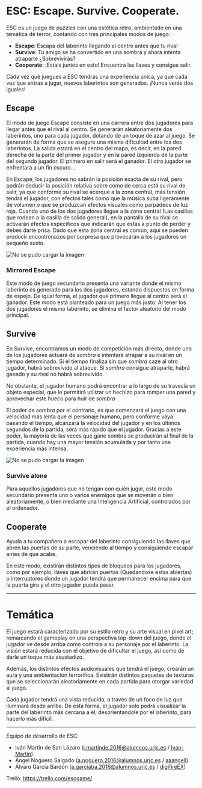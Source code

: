 # ESC: Escape. Survive. Cooperate.

ESC es un juego de puzzles con una estética retro, ambientado en una temática de terror, contando con tres principales modos de juego:

* **Escape**: Escapa del laberinto llegando al centro antes que tu rival
* **Survive**: Tu amigo se ha convertido en una sombra y ahora intenta atraparte ¿Sobrevivirás?
* **Cooperate**: ¡Estais juntos en esto! Encuentra las llaves y consigue salir.

Cada vez que juegues a ESC tendrás una experiencia única, ya que cada vez que entras a jugar, nuevos laberintos son generados.
¡Nunca verás dos iguales!

## Escape

El modo de juego Escape consiste en una carrera entre dos jugadores para llegar antes que el rival al centro. Se generarán aleatoriamente dos laberintos, uno para cada jugador, dotando de un toque de azar al juego. Se generarán de forma que se asegure una misma dificultad entre los dos laberintos. La salida estará en el centro del mapa, es decir, en la pared derecha de la parte del primer jugador y en la pared izquierda de la parte del segundo jugador. El primero en salir será el ganador. El otro jugador se enfrentará a un fin oscuro...

En Escape, los jugadores no sabrán la posición exacta de su rival, pero podrán deducir la posición relativa sobre como de cerca está su rival de salir, ya que conforme su rival se acerque a la zona central, más tensión tendrá el jugador, con efectos tales como que la música suba ligeramente de volumen o que se produzcan efectos visuales como parpadeos de luz roja. Cuando uno de los dos jugadores llegue a la zona central (Las casillas que rodean a la casilla de salida general), en la pantalla de su rival se activarán efectos específicos que indicarán que estás a punto de perder y debes darte prisa. Dado que esta zona central es común, aquí se pueden producir encontronazos por sorpresa que provocarán a los jugadores un pequeño susto.

![No se pudo cargar la imagen](https://imgur.com/elTWEhF.png "Diagrama de ejemplo del modo Escape")

### Mirrored Escape

Este modo de juego secundario presenta una variante donde el mismo laberinto es generado para los dos jugadores, estando dispuestos en forma de espejo. De igual forma, el jugador que primero llegue al centro será el ganador. Este modo está planteado para un juego más justo: Al tener los dos jugadores el mismo laberinto, se elimina el factor aleatorio del modo principal.

## Survive

En Survive, encontramos un modo de competición más directo, donde uno de los jugadores actuará de *sombra* e intentará atrapar a su rival en un tiempo determinado. Si el tiempo finaliza sin que *sombra* caze al otro jugador, habrá sobrevivido al ataque. Si *sombra* consigue atraparle, habrá ganado y su rival no habrá sobrevivido.

No obstante, el jugador humano podrá encontrar a lo largo de su travesía un objeto especial, que le permitirá utilizar un hechizo para romper una pared y aprovechar este hueco para huir de *sombra*

El poder de *sombra* por el contrario, es que comenzará el juego con una velocidad más lenta que el personaje humano, pero conforme vaya pasando el tiempo, alcanzará la velocidad del jugador y en los últimos segundos de la partida, será más rápido que el jugador. Gracias a este poder, la mayoría de las veces que gane sombra se producirán al final de la partida, cuando hay una mayor tensión acumulada y por tanto una experiencia más intensa.

![No se pudo cargar la imagen](https://imgur.com/33RiJTc.png "Diagrama de ejemplo del modo Survive")

### Survive alone

Para aquellos jugadores que no tengan con quién jugar, este modo secundario presenta uno o varios enemigos que se moverán o bien aleatoriamente, o bien mediante una Inteligencia Artificial, controlados por el ordenador.

## Cooperate

Ayuda a tu compañero a escapar del laberinto consiguiendo las llaves que abren las puertas de su parte, venciendo al tiempo y consiguiendo escapar antes de que acabe.

En este modo, existirán distintos tipos de bloqueos para los jugadores, como por ejemplo, llaves que abrirán puertas (Quedandose estas abiertas) o interruptores donde un jugador tendrá que permanecer encima para que la puerta gire y el otro jugador pueda pasar.

- - -

# Temática

El juego estará caracterizado por su estilo retro y su arte visual en pixel art; remarcando el gameplay en una perspectiva top-down del juego, donde el jugador ve desde arriba como controla a su personaje por el laberinto. La visión estará reducida con el objetivo de dificultar el juego, así como de darle un toque más asustadizo.

Además, los distintos efectos audiovisuales que tendrá el juego, crearán un aura y una ambientación terrorífica. Existirán distintos paquetes de texturas que se seleccionarán aleatoriamente en cada partida para otorgar variedad al juego.

Cada jugador tendrá una vista reducida, a través de un foco de luz que iluminará desde arriba. De esta forma, el jugador solo podrá visualizar la parte del laberinto más cercana a él, desorientandole por el laberinto, para hacerlo más difícil.

- - -

Equipo de desarrollo de ESC:

* Iván Martín de San Lázaro (i.martinde.2016@alumnos.urjc.es / [Ivan-Martin][gitivan])
* Ángel Noguero Salgado (a.noguero.2016@alumnos.urjc.es / [aaangell][gitangel])
* Álvaro García Bardón (a.garciaba.2016@alumnos.urjc.es / [digifireEX][gitalvaro])

Trello: <https://trello.com/escgame/>


[gitivan]: https://github.com/Ivan-Martin
[gitangel]: https://github.com/aaangell
[gitalvaro]: https://github.com/digifireEX